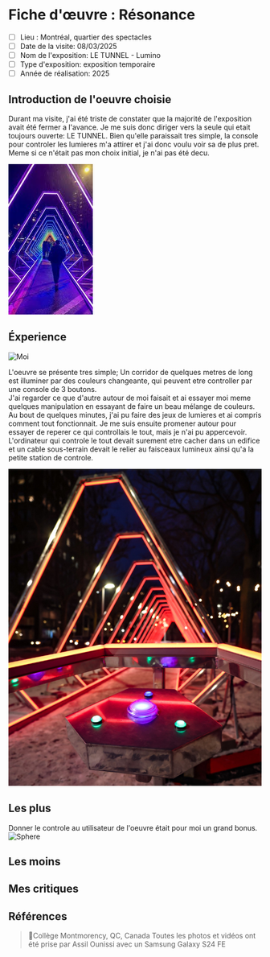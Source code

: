 # Fiche d'œuvre : Résonance
- [ ] Lieu : Montréal, quartier des spectacles
- [ ] Date de la visite: 08/03/2025 
- [ ] Nom de l'exposition: LE TUNNEL - Lumino
- [ ] Type d'exposition: exposition temporaire 
- [ ] Année de réalisation: 2025 

## Introduction de l'oeuvre choisie

Durant ma visite, j'ai été triste de constater que la majorité de l'exposition avait été fermer a l'avance. Je me suis donc diriger vers la seule qui etait toujours ouverte: LE TUNNEL. Bien qu'elle paraissait tres simple, la console pour controler les lumieres m'a attirer et j'ai donc voulu voir sa de plus pret. Meme si ce n'était pas mon choix initial, je n'ai pas été decu. <br>

![Intro](.//Medias/Intro.jpg) <br>

## Éxperience

![Moi](./SphereImage2019.jpg) <br>

L'oeuvre se présente tres simple; Un corridor de quelques metres de long est illuminer par des couleurs changeante, qui peuvent etre controller par une console de 3 boutons. <br>
J'ai regarder ce que d'autre autour de moi faisait et ai essayer moi meme quelques manipulation en essayant de faire un beau mélange de couleurs. <br>
Au bout de quelques minutes, j'ai pu faire des jeux de lumieres et ai compris comment tout fonctionnait. Je me suis ensuite promener autour pour essayer de reperer ce qui controllais le tout, mais je n'ai pu appercevoir. L'ordinateur qui controle le tout devait surement etre cacher dans un edifice et un cable sous-terrain devait le relier au faisceaux lumineux ainsi qu'a la petite station de controle.  

![Console](.//Medias/Console.jpg) <br>

## Les plus

Donner le controle au utilisateur de l'oeuvre était pour moi un grand bonus. 
![Sphere](./SphereImage2019.jpg) <br>


## Les moins


## Mes critiques

## Références
> 📍Collège Montmorency, QC, Canada
> Toutes les photos et vidéos ont été prise par Assil Ounissi avec un Samsung Galaxy S24 FE
